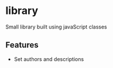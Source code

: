 # library

Small library built using javaScript classes

## Features

- Set authors and descriptions

